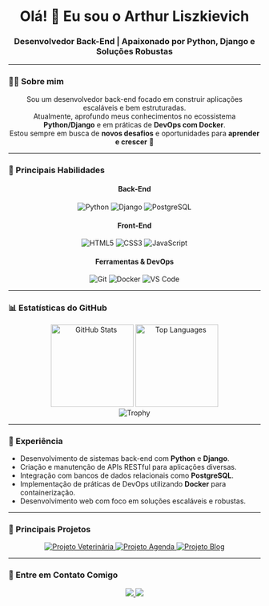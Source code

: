 <h1 align="center">Olá! 👋 Eu sou o Arthur Liszkievich</h1>
<h3 align="center">Desenvolvedor Back-End | Apaixonado por Python, Django e Soluções Robustas</h3>

---

### 👨‍💻 Sobre mim
<p align="center">
Sou um desenvolvedor back-end focado em construir aplicações escaláveis e bem estruturadas. <br> 
Atualmente, aprofundo meus conhecimentos no ecossistema <strong>Python/Django</strong> e em práticas de <strong>DevOps com Docker</strong>. <br> 
Estou sempre em busca de <strong>novos desafios</strong> e oportunidades para <strong>aprender e crescer</strong> 🚀
</p>

---

### 🚀 Principais Habilidades

<div align="center">
  <h4>Back-End</h4>
  <p>
    <img src="https://img.shields.io/badge/Python-3776AB?style=for-the-badge&logo=python&logoColor=white" alt="Python"/>
    <img src="https://img.shields.io/badge/Django-092E20?style=for-the-badge&logo=django&logoColor=white" alt="Django"/>
    <img src="https://img.shields.io/badge/PostgreSQL-316192?style=for-the-badge&logo=postgresql&logoColor=white" alt="PostgreSQL"/>
  </p>
  <h4>Front-End</h4>
  <p>
    <img src="https://img.shields.io/badge/HTML5-E34F26?style=for-the-badge&logo=html5&logoColor=white" alt="HTML5"/>
    <img src="https://img.shields.io/badge/CSS3-1572B6?style=for-the-badge&logo=css3&logoColor=white" alt="CSS3"/>
    <img src="https://img.shields.io/badge/JavaScript-F7DF1E?style=for-the-badge&logo=javascript&logoColor=black" alt="JavaScript"/>
  </p>
  <h4>Ferramentas & DevOps</h4>
  <p>
    <img src="https://img.shields.io/badge/GIT-E44C30?style=for-the-badge&logo=git&logoColor=white" alt="Git"/>
    <img src="https://img.shields.io/badge/Docker-2496ED?style=for-the-badge&logo=docker&logoColor=white" alt="Docker"/>
    <img src="https://img.shields.io/badge/VS_Code-0078D4?style=for-the-badge&logo=visual%20studio%20code&logoColor=white" alt="VS Code"/>
  </p>
</div>

---

### 📊 Estatísticas do GitHub
<p align="center">
  <img src="https://github-readme-stats.vercel.app/api?username=arthurliszkievich&show_icons=true&theme=tokyonight&hide_border=true&include_all_commits=true" height="165" alt="GitHub Stats"/>
  <img src="https://github-readme-stats.vercel.app/api/top-langs/?username=arthurliszkievich&layout=compact&theme=tokyonight&hide_border=true" height="165" alt="Top Languages"/>
  <br>
  <img src="https://github-profile-trophy.vercel.app/?username=arthurliszkievich&theme=tokyonight&row=1&column=7&no-frame=true&no-bg=true" alt="Trophy"/>
</p>

---

### 💼 Experiência
<ul>
  <li>Desenvolvimento de sistemas back-end com <strong>Python</strong> e <strong>Django</strong>.</li>
  <li>Criação e manutenção de APIs RESTful para aplicações diversas.</li>
  <li>Integração com bancos de dados relacionais como <strong>PostgreSQL</strong>.</li>
  <li>Implementação de práticas de DevOps utilizando <strong>Docker</strong> para containerização.</li>
  <li>Desenvolvimento web com foco em soluções escaláveis e robustas.</li>
</ul>

---

### 📌 Principais Projetos

<p align="center">
  <a href="https://github.com/arthurliszkievich/projeto-veterinaria">
    <img src="https://github-readme-stats.vercel.app/api/pin/?username=arthurliszkievich&repo=projeto-veterinaria&theme=tokyonight&hide_border=true" alt="Projeto Veterinária"/>
  </a>
  <a href="https://github.com/arthurliszkievich/Projeto_Agenda">
    <img src="https://github-readme-stats.vercel.app/api/pin/?username=arthurliszkievich&repo=Projeto_Agenda&theme=tokyonight&hide_border=true" alt="Projeto Agenda"/>
  </a>
  <a href="https://github.com/arthurliszkievich/Projeto_Blog">
    <img src="https://github-readme-stats.vercel.app/api/pin/?username=arthurliszkievich&repo=Projeto_Blog&theme=tokyonight&hide_border=true" alt="Projeto Blog"/>
  </a>
</p>

---

### 🤝 Entre em Contato Comigo
<p align="center">
  <a href="https://www.linkedin.com/in/arthurliszkievich/" target="_blank">
    <img src="https://img.shields.io/badge/LinkedIn-0A66C2?style=for-the-badge&logo=linkedin&logoColor=white"/>
  </a>
  <a href="mailto:arthurliszkievich@gmail.com" target="_blank">
    <img src="https://img.shields.io/badge/Gmail-D14836?style=for-the-badge&logo=gmail&logoColor=white"/>
  </a>
</p>
